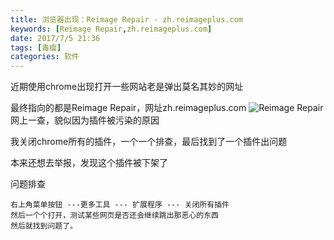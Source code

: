 ```yaml
---
title: 浏览器出现：Reimage Repair - zh.reimageplus.com
keywords: [Reimage Repair,zh.reimageplus.com]
date: 2017/7/5 21:36
tags: [毒瘤]
categories: 软件
---
```

近期使用chrome出现打开一些网站老是弹出莫名其妙的网址

最终指向的都是Reimage Repair，网址zh.reimageplus.com
<img src="http://wx2.sinaimg.cn/mw690/b2e389b6gy1fh9ch85t3lj20sb0h8acu.jpg" alt="Reimage Repair" />
网上一查，貌似因为插件被污染的原因

我关闭chrome所有的插件，一个一个排查，最后找到了一个插件出问题

本来还想去举报，发现这个插件被下架了

问题排查
```
右上角菜单按钮 ---更多工具 --- 扩展程序 --- 关闭所有插件
然后一个个打开，测试某些网页是否还会继续跳出那恶心的东西
然后就找到问题了。
```